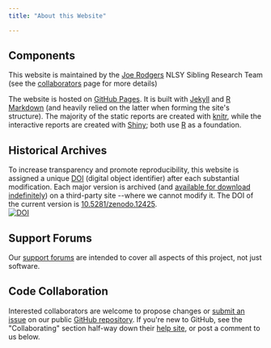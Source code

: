 ```yaml
---
title: "About this Website"

---
```


## Components
This website is maintained by the [Joe Rodgers](http://www.vanderbilt.edu/psychological_sciences/bio/joe-rodgers) NLSY Sibling Research Team (see the [collaborators](./about_collaborators.html) page for more details)

The website is hosted on [GitHub Pages](https://pages.github.com/).  It is built with [Jekyll](http://jekyllrb.com/) and [R Markdown](http://rmarkdown.rstudio.com/) (and heavily relied on the latter when forming the site's structure).  The majority of the static reports are created with  [knitr](http://yihui.name/knitr/), while the interactive reports are created with [Shiny](http://shiny.rstudio.com/); both use 
[R](http://www.r-project.org/) as a foundation.

## Historical Archives
To increase transparency and promote reproducibility, this website is assigned a unique [DOI](http://www.doi.org/) (digital object identifier) after each substantial modification.  Each major version is archived (and [available for download indefinitely](https://zenodo.org/search?ln=en&p=MReportingPublic)) on a third-party site --where we cannot modify it.  The DOI of the current version is [10.5281/zenodo.12425](http://dx.doi.org/10.5281/zenodo.12425).  
[![DOI](https://zenodo.org/badge/4971/LiveOak/NlsyLinks.png)](http://dx.doi.org/10.5281/zenodo.12425)

## Support Forums
Our [support forums](https://r-forge.r-project.org/forum/?group_id=1330/) are intended to cover all aspects of this project, not just software.

## Code Collaboration
Interested collaborators are welcome to propose changes or [submit an issue](https://github.com/LiveOak/NlsyLinks/issues) on our public [GitHub repository](https://github.com/LiveOak/NlsyLinks).  If you're new to GitHub, see the "Collaborating" section half-way down their [help site](https://help.github.com/), or post a comment to us below.
